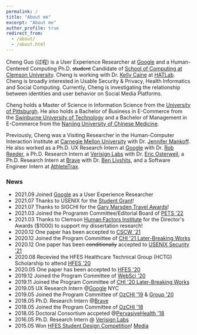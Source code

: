 ```yaml
---
permalink: /
title: "About me"
excerpt: "About me"
author_profile: true
redirect_from: 
  - /about/
  - /about.html
---
```

Cheng Guo (过程) is a User Experience Researcher at [Google](https://www.google.com) and a Human-Centered Computing Ph.D. ~~student~~ Candidate of [School of Computing at Clemson University](https://www.clemson.edu/cecas/departments/computing/). Cheng is working with Dr. [Kelly Caine](https://kellycaine.wordpress.com/) at [HATLab](https://www.hatlab.org/). Cheng is broadly interested in Usable Security & Privacy, Health Informatics and Social Computing. Currently, Cheng is investigating the relationship between identities and user behavior on Social Media Platforms.

Cheng holds a Master of Science in Information Science from the [University of Pittsburgh](https://www.ischool.pitt.edu/). He also holds a Bachelor of Business in E-Commerce from the [Swinburne University of Technology](https://www.swinburne.edu.au/) and a Bachelor of Management in E-Commerce from the [Nanjing University of Chinese Medicine](https://www.njutcm.edu.cn/).

Previously, Cheng was a Visiting Researcher in the Human-Computer Interaction Institute at [Carnegie Mellon University](https://www.hcii.cmu.edu/) with Dr. [Jennifer Mankoff](https://make4all.org/people/jen-mankoff/). He also worked as a Ph.D. UX Research Intern at [Google](https://cloud.google.com/security) with Dr. [Rob Reeder](https://www.robreeder.com/), a Ph.D. Research Intern at [Verisign Labs](https://www.verisign.com/en_US/company-information/verisign-labs/index.xhtml) with Dr. [Eric Osterweil](https://cs.gmu.edu/directory/detail/79/), a Ph.D. Research Intern at [Brave](https://brave.com/) with Dr. [Ben Livshits](https://www.doc.ic.ac.uk/~livshits/), and a Software Engineer Intern at [AthleteTrax](https://athletetrax.info/).

### News
- 2021.09 Joined [Google](https://www.google.com) as a User Experience Researcher
- 2021.07 Thanks to USENIX for the [Student Grant](https://www.usenix.org/grant-programs)!
- 2021.07 Thanks to SIGCHI for the [Gary Marsden Travel Awards](https://sigchi.org/awards/gary-marsden-travel-awards/)!
- 2021.03 Joined the Programm Committee/Editorial Board of [PETS '22](https://www.petsymposium.org/)
- 2021.03 Thanks to Clemson [Human Factors Institute](https://www.clemson.edu/centers-institutes/hfi/index.html) for the Director's Awards ($1000) to support my dissertation research!
- 2020.12 One paper has been accepted to [CSCW '21](https://cscw.acm.org/2021/)
- 2020.12 Joined the Program Committee of [CHI '21 Later-Breaking Works](https://chi2021.acm.org/for-authors/presenting/late-breaking-work)
- 2020.12 One paper has been ~~conditionally~~ accepted to [USENIX Security '21](https://www.usenix.org/conference/usenixsecurity21)
- 2020.08 Recevied the HFES Healthcare Technical Group (HCTG) Scholarship to attend [HFES '20](https://www.hfes.org/events/2020-hfes-international-annual-meeting)
- 2020.05 One paper has been accepted to [HFES '20](https://www.hfes.org/events/2020-hfes-international-annual-meeting)
- 2019.12 Joined the Program Committee of [WebSci '20](https://websci20.webscience.org/)
- 2019.11 Joined the Program Committee of [CHI '20 Later-Breaking Works](https://chi2020.acm.org/authors/late-breaking-works/)
- 2019.05 UX Research Intern @[Google](https://cloud.google.com/security/) NYC
- 2019.05 Joined the Program Committee of [OzCHI '19](http://ozchi2019.visemex.org/wp/) & [Group '20](https://group.acm.org/conferences/group20/)
- 2018.05 Ph.D. Research Intern @[Brave](https://brave.com/)
- 2018.05 Joined the Program Committee of [OzCHI '18](http://www.ozchi.org/2018/)
- 2018.05 Doctoral Consortium accpeted @[PervasiveHealth '18](http://pervasivehealth.org/)
- 2016.05 Ph.D. Research Intern @ [Verisign Labs](https://www.verisign.com/en_US/company-information/verisign-labs/technology-innovation-program/internship/index.xhtml)
- 2015.05 Won [HFES Student Design Competition](http://newsstand.clemson.edu/mediarelations/students-health-application-wins-international-competition/)! <a class='btn--research' href='https://upstatebusinessjournal.com/news/clemson-team-wins-mobile-app-competition/'>Media</a>
